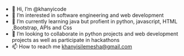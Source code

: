- 👋 Hi, I’m @khanyicode
- 👀 I’m interested in software engineering and web development
- 🌱 I’m currently learning java but profient in python, javascript, HTML ,Bootstrap, APIs and Css 
- 💞️ I’m looking to collaborate in python projects and web development projects as well as participate in hackathons
- 📫 How to reach me khanyisilemesha@gmail.com
